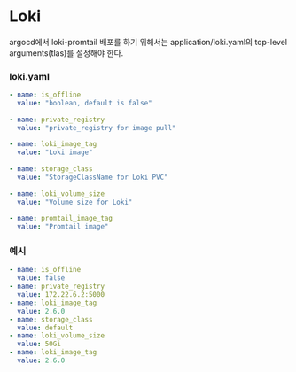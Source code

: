 # Loki

argocd에서 loki-promtail 배포를 하기 위해서는 application/loki.yaml의 top-level arguments(tlas)를 설정해야 한다.

### loki.yaml
```yml
- name: is_offline
  value: "boolean, default is false"
  
- name: private_registry
  value: "private_registry for image pull"
  
- name: loki_image_tag
  value: "Loki image"
  
- name: storage_class
  value: "StorageClassName for Loki PVC" 
  
- name: loki_volume_size
  value: "Volume size for Loki"
  
- name: promtail_image_tag
  value: "Promtail image"
```

### 예시

```yml
- name: is_offline
  value: false
- name: private_registry
  value: 172.22.6.2:5000
- name: loki_image_tag
  value: 2.6.0
- name: storage_class
  value: default
- name: loki_volume_size
  value: 50Gi
- name: loki_image_tag
  value: 2.6.0
```
